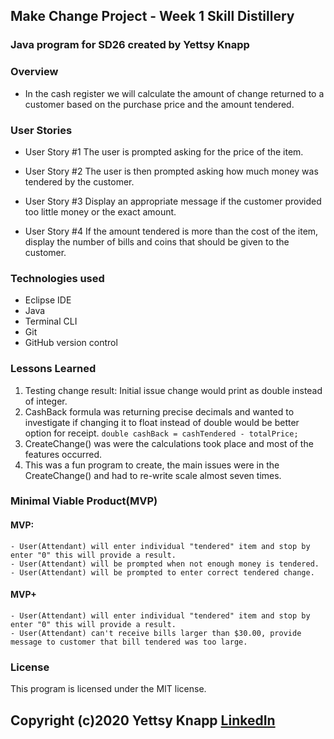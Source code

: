 ## Make Change Project - Week 1 Skill Distillery
### Java program for SD26 created by Yettsy Knapp

### Overview 
 - In the cash register we will calculate the amount of change returned to a customer based on the purchase price and the amount tendered.
 
### User Stories
- User Story #1
The user is prompted asking for the price of the item.

- User Story #2
The user is then prompted asking how much money was tendered by the customer.

- User Story #3
Display an appropriate message if the customer provided too little money or the exact amount.

- User Story #4
If the amount tendered is more than the cost of the item, display the number of bills and coins that should be given to the customer.

### Technologies used
- Eclipse IDE
- Java 
- Terminal CLI
- Git
- GitHub version control

### Lessons Learned
1. Testing change result: Initial issue change would print as double instead of integer.
1. CashBack formula was returning precise decimals and wanted to investigate if changing
 it to float instead of double would be better option for receipt.
``double cashBack = cashTendered - totalPrice;``
1. CreateChange() was were the calculations took place and most of the features occurred. 
1. This was a fun program to create, the main issues were in the CreateChange() and had to re-write scale almost seven times.


### Minimal Viable Product(MVP)
#### MVP: 
	- User(Attendant) will enter individual "tendered" item and stop by enter "0" this will provide a result. 
	- User(Attendant) will be prompted when not enough money is tendered.
	- User(Attendant) will be prompted to enter correct tendered change.
	
#### MVP+
	- User(Attendant) will enter individual "tendered" item and stop by enter "0" this will provide a result.
	- User(Attendant) can't receive bills larger than $30.00, provide message to customer that bill tendered was too large.

### License
This program is licensed under the MIT license. 

## Copyright (c)2020 Yettsy Knapp [LinkedIn](https://www.linkedin.com/in/yettsy-jo-knapp)